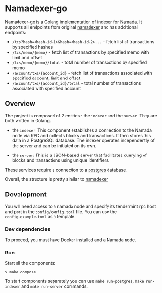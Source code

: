 # Namadexer-go

Namadexer-go is a Golang implementation of indexer for [Namada](https://github.com/anoma/namada).
It supports all endpoints from original [namadexer](https://github.com/Zondax/namadexer) and has additional endpoints:
 - `/txs?hash=<hash-id-1>&hash=<hash-id-2>...` - fetch list of transactions by specified hashes
 - `/txs/memo/{memo}` - fetch list of transactions by specified memo with limit and offset
 - `/txs/memo/{memo}/total` - total number of transactions by specified memo
 - `/account/txs/{account_id}` - fetch list of transactions associated with specified account, limit and offset
 - `/account/txs/{account_id}/total` - total number of transactions associated with specified account

## Overview

The project is composed of 2 entities : the `indexer` and the `server`. They are both written in Golang.

- the `indexer`: This component establishes a connection to the Namada node via RPC and collects blocks and transactions. It then stores this data in a PostgreSQL database. The indexer operates independently of the server and can be initiated on its own.

- the `server`: This is a JSON-based server that facilitates querying of blocks and transactions using unique identifiers.

These services require a connection to a [postgres](https://www.postgresql.org/) database.

Overall, the structure is pretty similar to [namadexer](https://github.com/Zondax/namadexer).

## Development

You will need access to a namada node and specify its tendermint rpc host and port in the `config/config.toml` file. You can use the `config.example.toml` as a template.

### Dev dependencies

To proceed, you must have Docker installed and a Namada node.

### Run

Start all the components:
```
$ make compose
```

To start components separately you can use `make run-postgres`, `make run-indexer` and `make run-server` commands.
